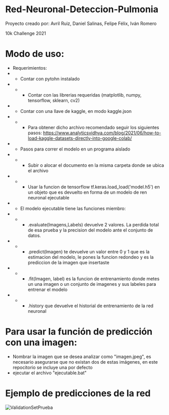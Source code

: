 # Red-Neuronal-Deteccion-Pulmonia
Proyecto creado por: Avril Ruiz, Daniel Salinas, Felipe Félix, Iván Romero 

10k Challenge 2021

# Modo de uso:
- Requerimientos: 
- - Contar con pytohn instalado
- - - Contar con las librerias requeridas (matplotlib, numpy, tensorflow, sklearn, cv2)
- - Contar con una llave de kaggle, en modo kaggle.json 
- - - Para obtener dicho archivo recomendado seguir los siguientes pasos: https://www.analyticsvidhya.com/blog/2021/06/how-to-load-kaggle-datasets-directly-into-google-colab/
- - Pasos para correr el modelo en un programa aislado
- - - Subir o alocar el documento en la misma carpeta donde se ubica el archivo 
- - - Usar la funcion de tensorflow tf.keras.load_load('model.h5') en un objeto que es devuelto en forma de un modelo de ren neuronal ejecutable 
- - El modelo ejecutable tiene las funciones miembro:
- - - .evaluate(Imagens,Labels) devuelve 2 valores. La perdida total de esa prueba y la precision del modelo ante el conjunto de datos.
- - - .predict(Imagen) te devuelve un valor entre 0 y 1 que es la estimacion del modelo, le pones la funcion redondeo y es la prediccion de la imagen que insertaste
- - - .fit(Imagen, label) es la funcion de entrenamiento donde metes un una imagen o un conjunto de imagenes y sus labeles para entrenar el modelo 
- - - .history que devuelve el historial de entrenamiento de la red neuronal 
# Para usar la función de predicción con una imagen:
- Nombrar la imagen que se desea analizar como "imagen.jpeg", es necesario asegurarse que no existan dos de estas imágenes, en este repocitorio se incluye una por defecto
- ejecutar el archivo "ejecutable.bat"
# Ejemplo de predicciones de la red

![ValidationSetPrueba](https://user-images.githubusercontent.com/65189646/141486279-9ff936b6-57c1-4e2f-81a3-9a95883ceb74.jpg)
